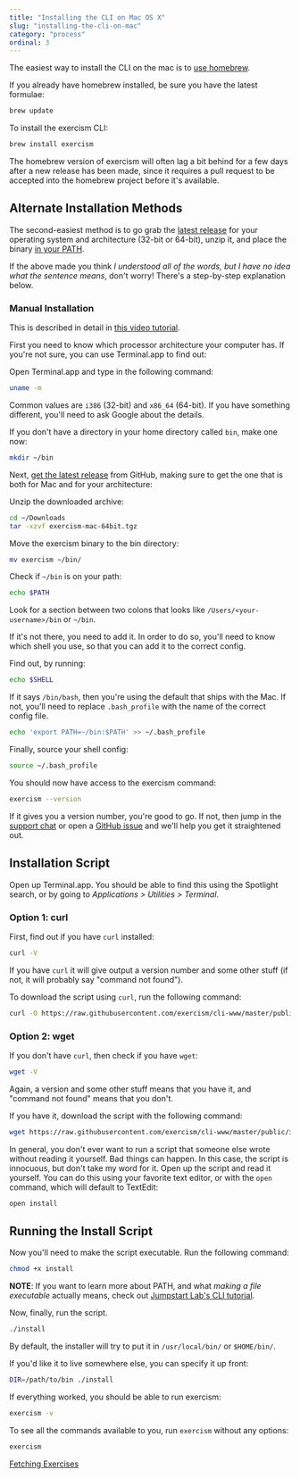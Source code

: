 ```yaml
---
title: "Installing the CLI on Mac OS X"
slug: "installing-the-cli-on-mac"
category: "process"
ordinal: 3
---
```


The easiest way to install the CLI on the mac is to [use homebrew](http://brew.sh/).

If you already have homebrew installed, be sure you have the latest formulae:

```bash
brew update
```

To install the exercism CLI:

```bash
brew install exercism
```

The homebrew version of exercism will often lag a bit behind for a few days
after a new release has been made, since it requires a pull request to be
accepted into the homebrew project before it's available.

## Alternate Installation Methods

The second-easiest method is to go grab the [latest
release](http://github.com/exercism/cli/releases/latest) for your operating
system and architecture (32-bit or 64-bit), unzip it, and place the binary [in
your PATH](/understanding-path.html).

If the above made you think _I understood all of the words, but I have no idea
what the sentence means_, don't worry! There's a step-by-step explanation
below.


### Manual Installation

This is described in detail in [this video tutorial](https://www.youtube.com/watch?v=TCT4eHGwfaE).

First you need to know which processor architecture your computer has. If
you're not sure, you can use Terminal.app to find out:

Open Terminal.app and type in the following command:

```bash
uname -m
```

Common values are `i386` (32-bit) and `x86_64` (64-bit). If you have something
different, you'll need to ask Google about the details.

If you don't have a directory in your home directory called `bin`, make one now:

```bash
mkdir ~/bin
```

Next, [get the latest
release](https://github.com/exercism/cli/releases/latest) from GitHub, making
sure to get the one that is both for Mac and for your architecture:

Unzip the downloaded archive:

```bash
cd ~/Downloads
tar -xzvf exercism-mac-64bit.tgz
```

Move the exercism binary to the bin directory:

```bash
mv exercism ~/bin/
```

Check if `~/bin` is on your path:

```bash
echo $PATH
```

Look for a section between two colons that looks like
`/Users/<your-username>/bin` or `~/bin`.


If it's not there, you need to add it. In order to do so, you'll need to
know which shell you use, so that you can add it to the correct config.

Find out, by running:

```bash
echo $SHELL
```

If it says `/bin/bash`, then you're using the default that ships with the Mac.
If not, you'll need to replace `.bash_profile` with the name of the correct
config file.

```bash
echo 'export PATH=~/bin:$PATH' >> ~/.bash_profile
```

Finally, source your shell config:

```bash
source ~/.bash_profile
```

You should now have access to the exercism command:

```bash
exercism --version
```

If it gives you a version number, you're good to go. If not, then jump in the
[support chat](https://gitter.im/exercism/support) or open a [GitHub
issue](https://github.com/exercism/exercism.io/issues/new)
and we'll help you get it straightened out.

## Installation Script

Open up Terminal.app. You should be able to find this using the Spotlight search, or by going to _Applications > Utilities > Terminal_.

### Option 1: curl

First, find out if you have `curl` installed:

```bash
curl -V
```

If you have `curl` it will give output a version number and some other stuff (if not, it will probably say "command not found").

To download the script using `curl`, run the following command:

```bash
curl -O https://raw.githubusercontent.com/exercism/cli-www/master/public/install
```

### Option 2: wget

If you don't have `curl`, then check if you have `wget`:

```bash
wget -V
```

Again, a version and some other stuff means that you have it, and "command not found" means that you don't.

If you have it, download the script with the following command:

```bash
wget https://raw.githubusercontent.com/exercism/cli-www/master/public/install
```

In general, you don't ever want to run a script that someone else wrote without reading it yourself. Bad things can happen. In this case, the script is innocuous, but don't take my word for it. Open up the script and read it yourself. You can do this using your favorite text editor, or with the `open` command, which will default to TextEdit:

```bash
open install
```

## Running the Install Script

Now you'll need to make the script executable. Run the following command:

```bash
chmod +x install
```

**NOTE**: If you want to learn more about PATH, and what _making a file executable_ actually means, check out [Jumpstart Lab's CLI tutorial](http://tutorials.jumpstartlab.com/topics/cli.html).

Now, finally, run the script.

```bash
./install
```

By default, the installer will try to put it in `/usr/local/bin/` or `$HOME/bin/`.

If you'd like it to live somewhere else, you can specify it up front:

```bash
DIR=/path/to/bin ./install
```

If everything worked, you should be able to run exercism:

```bash
exercism -v
```

To see all the commands available to you, run `exercism` without any options:

```bash
exercism
```


<a class="secondary-button" href="fetching-exercises.html">Fetching Exercises</a>
